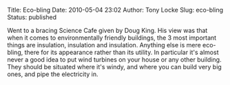 Title: Eco-bling
Date: 2010-05-04 23:02
Author: Tony Locke
Slug: eco-bling
Status: published

Went to a bracing Science Cafe given by Doug King. His view was that when it comes to environmentally friendly buildings, the 3 most important things are insulation, insulation and insulation. Anything else is mere eco-bling, there for its appearance rather than its utility. In particular it's almost never a good idea to put wind turbines on your house or any other building. They should be situated where it's windy, and where you can build very big ones, and pipe the electricity in.
